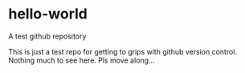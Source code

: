 # hello-world
A test github repository

This is just a test repo for getting to grips with github version control.
Nothing much to see here. Pls move along...
